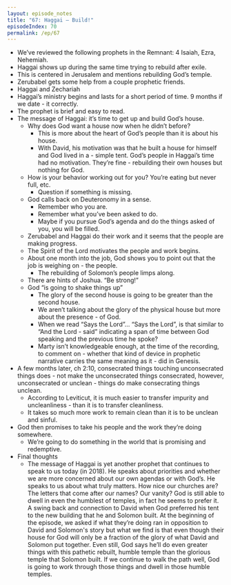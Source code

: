 ```yaml
---
layout: episode_notes
title: "67: Haggai – Build!"
episodeIndex: 70
permalink: /ep/67
---
```


- We’ve reviewed the following prophets in the Remnant: 4 Isaiah, Ezra, Nehemiah.
- Haggai shows up during the same time trying to rebuild after exile.
- This is centered in Jerusalem and mentions rebuilding God’s temple.
- Zerubabel gets some help from a couple prophetic friends. 
- Haggai and Zechariah
- Haggai’s ministry begins and lasts for a short period of time. 9 months if we date - it correctly.
- The prophet is brief and easy to read.
- The message of Haggai: it’s time to get up and build God’s house.
  - Why does God want a house now when he didn’t before?
    - This is more about the heart of God’s people than it is about his house.
    - With David, his motivation was that he built a house for himself and God lived in a - simple tent. God’s people in Haggai’s time had no motivation. They’re fine - rebuilding their own houses but nothing for God.
  - How is your behavior working out for you? You’re eating but never full, etc.
    - Question if something is missing.
  - God calls back on Deuteronomy in a sense.
    - Remember who you are.
    - Remember what you’ve been asked to do.
    - Maybe if you pursue God’s agenda and do the things asked of you, you will be filled.
  - Zerubabel and Haggai do their work and it seems that the people are making progress.
  - The Spirit of the Lord motivates the people and work begins.
  - About one month into the job, God shows you to point out that the job is weighing on - the people.
    - The rebuilding of Solomon’s people limps along.
  - There are hints of Joshua. “Be strong!”
  - God “is going to shake things up”
    - The glory of the second house is going to be greater than the second house.
    - We aren’t talking about the glory of the physical house but more about the presence - of God.
    - When we read “Says the Lord”... “Says the Lord”, is that similar to “And the Lord - said” indicating a span of time between God speaking and the previous time he spoke? 
    - Marty isn’t knowledgeable enough, at the time of the recording, to comment on - whether that kind of device in prophetic narrative carries the same meaning as it - did in Genesis.
- A few months later, ch 2:10, consecrated things touching unconsecrated things does - not make the unconsecrated things consecrated, however, unconsecrated or unclean - things do make consecrating things unclean.
  - According to Leviticut, it is much easier to transfer impurity and uncleanliness - than it is to transfer cleanliness.
  - It takes so much more work to remain clean than it is to be unclean and sinful.
- God then promises to take his people and the work they’re doing somewhere.
  - We’re going to do something in the world that is promising and redemptive.
- Final thoughts
  - The message of Haggai is yet another prophet that continues to speak to us today (in 2018). He speaks about priorities and whether we are more concerned about our own agendas or with God’s. He speaks to us about what truly matters. How nice our churches are? The letters that come after our names? Our vanity? God is still able to dwell in even the humblest of temples, in fact he seems to prefer it. A swing back and connection to David when God preferred his tent to the new building that he and Solomon built. At the beginning of the episode, we asked if what they’re doing ran in opposition to David and Solomon's story but what we find is that even though their house for God will only be a fraction of the glory of what David and Solomon put together. Even still, God says he’ll do even greater things with this pathetic rebuilt, humble temple than the glorious temple that Solomon built. If we continue to walk the path well, God is going to work through those things and dwell in those humble temples.
